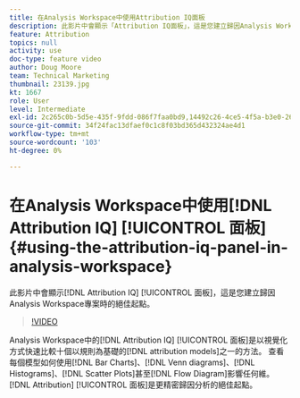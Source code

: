 ```yaml
---
title: 在Analysis Workspace中使用Attribution IQ面板
description: 此影片中會顯示「Attribution IQ面板」，這是您建立歸因Analysis Workspace專案時的絕佳起點。
feature: Attribution
topics: null
activity: use
doc-type: feature video
author: Doug Moore
team: Technical Marketing
thumbnail: 23139.jpg
kt: 1667
role: User
level: Intermediate
exl-id: 2c265c0b-5d5e-435f-9fdd-086f7faa0bd9,14492c26-4ce5-4f5a-b3e0-2605f59cfca9
source-git-commit: 34f24fac13dfaef0c1c8f03bd365d432324ae4d1
workflow-type: tm+mt
source-wordcount: '103'
ht-degree: 0%

---
```


# 在Analysis Workspace中使用[!DNL Attribution IQ] [!UICONTROL 面板] {#using-the-attribution-iq-panel-in-analysis-workspace}

此影片中會顯示[!DNL Attribution IQ] [!UICONTROL 面板]，這是您建立歸因Analysis Workspace專案時的絕佳起點。

>[!VIDEO](https://video.tv.adobe.com/v/23139/?quality=12)

Analysis Workspace中的[!DNL Attribution IQ] [!UICONTROL 面板]是以視覺化方式快速比較十個以規則為基礎的[!DNL attribution models]之一的方法。 查看每個模型如何使用[!DNL Bar Charts]、[!DNL Venn diagrams]、[!DNL Histograms]、[!DNL Scatter Plots]甚至[!DNL Flow Diagram]影響任何維。 [!DNL Attribution] [!UICONTROL 面板]是更精密歸因分析的絕佳起點。
